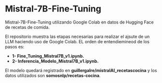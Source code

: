 # Mistral-7B-Fine-Tuning
Mistral-7B-Fine-Tuning utilizando Google Colab en datos de Hugging Face de recetas de comida.

El repositorio muestra las etapas necesarias para realizar el ajsute de un LLM haciendo uso de Google Colab. EL orden de entendiemineod de los pasos es:

* **1- Fine_Tuning_Mistral7B_v1.ipynb.**
* **2- Inferencia_Modelo_Mistral7B_v1.ipynb.**

El modelo quedará registrado en **guillergalre/mistralAI_recetascocina** y los datos utilizados son **somosnlp/recetas-cocina**.
